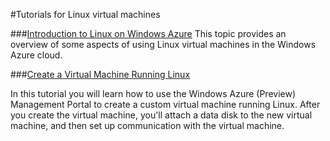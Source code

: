 #Tutorials for Linux virtual machines


<div chunk="../../Shared/Chunks/disclaimer.md" />

###[Introduction to Linux on Windows Azure](/en-us/manage/linux/tutorials/intro-to-linux/)
This topic provides an overview of some aspects of using Linux virtual machines in the Windows Azure cloud. 

###[Create a Virtual Machine Running Linux](/en-us/manage/linux/tutorials/virtual-machine-from-gallery/)

In this tutorial you will learn how to use the Windows Azure (Preview) Management Portal to create a custom virtual machine running Linux.  After you create the virtual machine, you'll attach a data disk to the new virtual machine, and then set up communication with the virtual machine. 